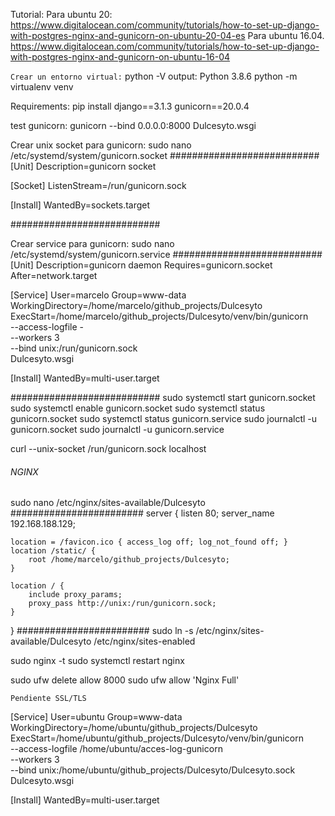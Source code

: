 Tutorial:
Para ubuntu 20:
https://www.digitalocean.com/community/tutorials/how-to-set-up-django-with-postgres-nginx-and-gunicorn-on-ubuntu-20-04-es
Para ubuntu 16.04.
https://www.digitalocean.com/community/tutorials/how-to-set-up-django-with-postgres-nginx-and-gunicorn-on-ubuntu-16-04

`Crear un entorno virtual:`
python -V
output: Python 3.8.6
python -m virtualenv venv

Requirements:
pip install django==3.1.3 gunicorn==20.0.4

test gunicorn:
gunicorn --bind 0.0.0.0:8000 Dulcesyto.wsgi

Crear unix socket para gunicorn:
sudo nano /etc/systemd/system/gunicorn.socket
###########################
[Unit]
Description=gunicorn socket

[Socket]
ListenStream=/run/gunicorn.sock

[Install]
WantedBy=sockets.target

###########################

Crear service para gunicorn:
sudo nano /etc/systemd/system/gunicorn.service
###########################
[Unit]
Description=gunicorn daemon
Requires=gunicorn.socket
After=network.target

[Service]
User=marcelo
Group=www-data
WorkingDirectory=/home/marcelo/github_projects/Dulcesyto
ExecStart=/home/marcelo/github_projects/Dulcesyto/venv/bin/gunicorn \
          --access-logfile - \
          --workers 3 \
          --bind unix:/run/gunicorn.sock \
          Dulcesyto.wsgi

[Install]
WantedBy=multi-user.target

###########################
sudo systemctl start gunicorn.socket
sudo systemctl enable gunicorn.socket
sudo systemctl status gunicorn.socket
sudo systemctl status gunicorn.service
sudo journalctl -u gunicorn.socket
sudo journalctl -u gunicorn.service

curl --unix-socket /run/gunicorn.sock localhost

###### NGINX
sudo nano /etc/nginx/sites-available/Dulcesyto
########################
server {
    listen 80;
    server_name 192.168.188.129;

    location = /favicon.ico { access_log off; log_not_found off; }
    location /static/ {
        root /home/marcelo/github_projects/Dulcesyto;
    }

    location / {
        include proxy_params;
        proxy_pass http://unix:/run/gunicorn.sock;
    }
}
########################
sudo ln -s /etc/nginx/sites-available/Dulcesyto /etc/nginx/sites-enabled

sudo nginx -t
sudo systemctl restart nginx

sudo ufw delete allow 8000
sudo ufw allow 'Nginx Full'

`Pendiente SSL/TLS`

[Service]
User=ubuntu
Group=www-data
WorkingDirectory=/home/ubuntu/github_projects/Dulcesyto
ExecStart=/home/ubuntu/github_projects/Dulcesyto/venv/bin/gunicorn \
          --access-logfile /home/ubuntu/acces-log-gunicorn \
          --workers 3 \
          --bind unix:/home/ubuntu/github_projects/Dulcesyto/Dulcesyto.sock \
          Dulcesyto.wsgi

[Install]
WantedBy=multi-user.target
